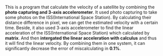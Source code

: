This is a program that calculate the velocity of a satellite by combining the **photo capturing and 3-axis accelerometer**.
It used photo capturing to take some photos on the ISS(International Space Station). By calculating their distance difference in pixel, we can get the estimated velocity with a certain time.
Beside, it also used 3-axis accelerometer to find the linear acceleration of the ISS(International Space Station) which calculated by **matrix**. And then **intergated the linear acceleration with calculus** and thus it will find the linear velocity.
By combining them in one system, it can significantly decrease the error of miscalculating in **0.1%**.
